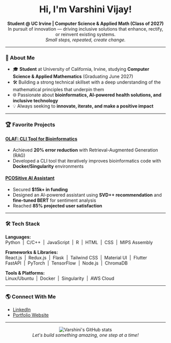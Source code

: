 <!-- Hi there, I'm Varshini Vijay! 👋 -->
<h1 align="center">Hi, I'm Varshini Vijay!</h1>
<p align="center">
  <b>Student @ UC Irvine | Computer Science & Applied Math (Class of 2027)</b><br>
  In pursuit of innovation — driving inclusive solutions that enhance, rectify, or reinvent existing systems.<br>
  <i>Small steps, repeated, create change.</i>
</p>

---

### 🚀 About Me

- 🎓 **Student** at University of California, Irvine, studying **Computer Science & Applied Mathematics** (Graduating June 2027)
- 🛠️ Building a strong technical skillset with a deep understanding of the mathematical principles that underpin them
- 🌐 Passionate about **bioinformatics, AI-powered health solutions, and inclusive technology**
- 💡 Always seeking to **innovate, iterate, and make a positive impact**

---

### 🏆 Favorite Projects

#### [OLAF: CLI Tool for Bioinformatics](https://github.com/varshinivij/Olaf)
- Achieved **20% error reduction** with Retrieval-Augmented Generation (RAG)
- Developed a CLI tool that iteratively improves bioinformatics code with **Docker/Singularity** environments

#### [PCOSitive AI Assistant](https://github.com/varshinivij/zims)
- Secured **$15k+ in funding**
- Designed an AI-powered assistant using **SVD++ recommendation** and **fine-tuned BERT** for sentiment analysis
- Reached **85% projected user satisfaction**

---

### 🛠️ Tech Stack

**Languages:**  
Python &nbsp;|&nbsp; C/C++ &nbsp;|&nbsp; JavaScript &nbsp;|&nbsp; R &nbsp;|&nbsp; HTML &nbsp;|&nbsp; CSS &nbsp;|&nbsp; MIPS Assembly

**Frameworks & Libraries:**  
React.js &nbsp;|&nbsp; Redux.js &nbsp;|&nbsp; Flask &nbsp;|&nbsp; Tailwind CSS &nbsp;|&nbsp; Material UI &nbsp;|&nbsp; Flutter  
FastAPI &nbsp;|&nbsp; PyTorch &nbsp;|&nbsp; TensorFlow &nbsp;|&nbsp; Node.js &nbsp;|&nbsp; ChromaDB

**Tools & Platforms:**  
Linux/Ubuntu &nbsp;|&nbsp; Docker &nbsp;|&nbsp; Singularity &nbsp;|&nbsp; AWS Cloud

---

### 🌎 Connect With Me

- [LinkedIn](https://linkedin.com/varshinivij)
- [Portfolio Website](https://varshinivij.github.io/)

---

<p align="center">
  <img src="https://github-readme-stats.vercel.app/api?username=varshinivij&show_icons=true&hide_title=true&count_private=true&theme=default" alt="Varshini's GitHub stats" />
  <br>
  <i>Let's build something amazing, one step at a time!</i>
</p>
